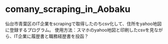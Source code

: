 # comany_scraping_in_Aobaku
仙台市青葉区のIT企業をscrapingで取得したのちcsv化して、住所をyahoo地図に登録するプログラム。
使用方法：スマホのyahoo地図と印刷したcsvを見ながら、IT企業に履歴書と職務経歴書を投函？
